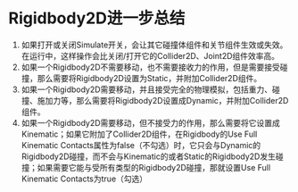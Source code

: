 # Rigidbody2D进一步总结

1. 如果打开或关闭Simulate开关，会让其它碰撞体组件和关节组件生效或失效。在运行中，这样操作会比关闭/打开它的Collider2D、Joint2D组件效率高。
2. 如果一个Rigidbody2D不需要移动，也不需要接收力的作用，但是需要接受碰撞，那么需要将Rigidbody2D设置为Static，并附加Collider2D组件。
3. 如果一个Rigidbody2D需要移动，并且接受完全的物理模拟，包括重力、碰撞、施加力等，那么需要将Rigidbody2D设置成Dynamic，并附加Collider2D组件。
4. 如果一个Rigidbody2D需要移动，但不接受力的作用，那么需要将它设置成Kinematic；如果它附加了Collider2D组件，在Rigidbody的Use Full Kinematic Contacts属性为false（不勾选）时，它只会与Dynamic的Rigidbody2D碰撞，而不会与Kinematic的或者Static的Rigidbody2D发生碰撞；如果需要它能与受所有类型的Rigidbody2D碰撞，那就设置Use Full Kinematic Contacts为true（勾选）
